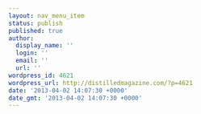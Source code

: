 ```yaml
---
layout: nav_menu_item
status: publish
published: true
author:
  display_name: ''
  login: ''
  email: ''
  url: ''
wordpress_id: 4621
wordpress_url: http://distilledmagazine.com/?p=4621
date: '2013-04-02 14:07:30 +0000'
date_gmt: '2013-04-02 14:07:30 +0000'
---
```



